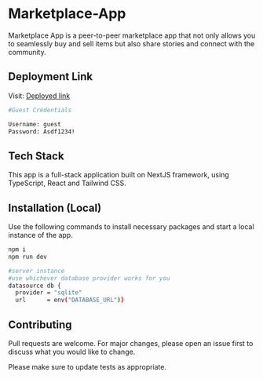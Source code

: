 # Marketplace-App

Marketplace App is a peer-to-peer marketplace app that not only allows you to seamlessly buy and sell items but also share stories and connect with the community.


## Deployment Link
Visit: [Deployed link](https://marketplace-app-black.vercel.app/)
<br>
```bash
#Guest Credentials

Username: guest
Password: Asdf1234!
```
## Tech Stack
This app is a full-stack application built on NextJS framework, using TypeScript, React and Tailwind CSS.

## Installation (Local)
Use the following commands to install necessary packages and start a local instance of the app.
```bash
npm i
npm run dev

#server instance
#use whichever database provider works for you
datasource db {
  provider = "sqlite"
  url      = env("DATABASE_URL")}
```
## Contributing

Pull requests are welcome. For major changes, please open an issue first
to discuss what you would like to change.

Please make sure to update tests as appropriate.
